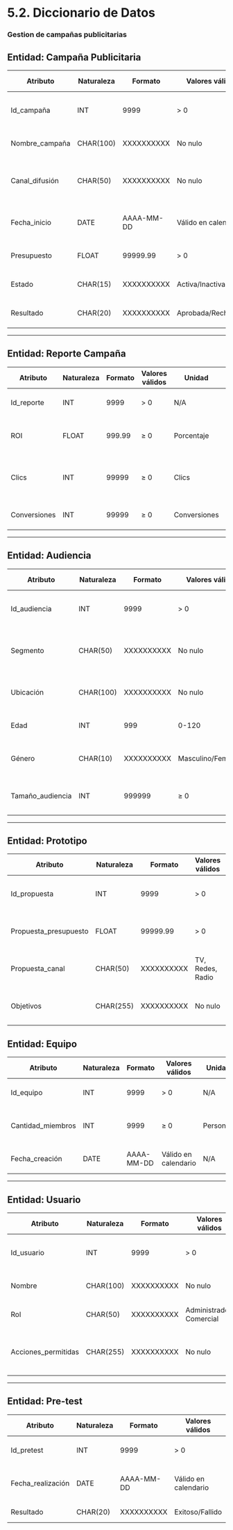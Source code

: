 # 5.2. Diccionario de Datos
### Gestion de campañas publicitarias
## Entidad: Campaña Publicitaria

| Atributo         | Naturaleza  | Formato       | Valores válidos      | Unidad    | Derivada de | Semántica                                                 | Ontología                        |
|------------------|-------------|---------------|----------------------|-----------|-------------|-----------------------------------------------------------|----------------------------------|
| Id_campaña       | INT         | 9999          | > 0                  | N/A       | N/A         | Identificador único de cada campaña                       | Identificación de la campaña     |
| Nombre_campaña   | CHAR(100)   | XXXXXXXXXX    | No nulo              | N/A       | N/A         | Nombre que describe la campaña                            | Descripción nominal              |
| Canal_difusión   | CHAR(50)    | XXXXXXXXXX    | No nulo              | N/A       | N/A         | Canal o medio donde se difunde la campaña                 | Especificación de medios         |
| Fecha_inicio     | DATE        | AAAA-MM-DD    | Válido en calendario | N/A       | N/A         | Fecha en que la campaña inicia                            | Temporalidad                     |
| Presupuesto      | FLOAT       | 99999.99      | > 0                  | Soles     | N/A         | Presupuesto asignado a la campaña                         | Costo presupuestado              |
| Estado           | CHAR(15)    | XXXXXXXXXX    | Activa/Inactiva      | N/A       | N/A         | Estado actual de la campaña                               | Estado operativo                 |
| Resultado        | CHAR(20)    | XXXXXXXXXX    | Aprobada/Rechazada   | N/A       | N/A         | Resultado de la campaña                                   | Evaluación de efectividad        |

---

## Entidad: Reporte Campaña

| Atributo       | Naturaleza  | Formato       | Valores válidos         | Unidad     | Derivada de  | Semántica                                                | Ontología                         |
|----------------|-------------|---------------|-------------------------|------------|--------------|----------------------------------------------------------|-----------------------------------|
| Id_reporte     | INT         | 9999          | > 0                     | N/A        | N/A          | Identificador único del reporte                           | Identificación del reporte        |
| ROI            | FLOAT       | 999.99        | ≥ 0                     | Porcentaje | (Ingresos - Gastos) / Gastos | Retorno de inversión obtenido por la campaña            | Medición de rentabilidad          |
| Clics          | INT         | 99999         | ≥ 0                     | Clics      | N/A          | Número de clics generados por la campaña                  | Interacciones con la publicidad   |
| Conversiones   | INT         | 99999         | ≥ 0                     | Conversiones | N/A        | Número de conversiones obtenidas                          | Efectividad en la audiencia       |

---

## Entidad: Audiencia

| Atributo            | Naturaleza  | Formato       | Valores válidos      | Unidad     | Derivada de | Semántica                                             | Ontología                     |
|---------------------|-------------|---------------|----------------------|------------|-------------|-------------------------------------------------------|-------------------------------|
| Id_audiencia        | INT         | 9999          | > 0                  | N/A        | N/A         | Identificador único para cada audiencia                | Identificación de audiencia    |
| Segmento            | CHAR(50)    | XXXXXXXXXX    | No nulo              | N/A        | N/A         | Segmento de mercado al que va dirigida la campaña      | Clasificación de audiencias    |
| Ubicación           | CHAR(100)   | XXXXXXXXXX    | No nulo              | N/A        | N/A         | Lugar geográfico de la audiencia                       | Localización geográfica        |
| Edad                | INT         | 999           | 0-120                | Años       | N/A         | Edad promedio de la audiencia                          | Perfil demográfico             |
| Género              | CHAR(10)    | XXXXXXXXXX    | Masculino/Femenino   | N/A        | N/A         | Género mayoritario de la audiencia                     | Perfil demográfico             |
| Tamaño_audiencia    | INT         | 999999        | ≥ 0                  | Personas   | N/A         | Número total de personas en la audiencia               | Medición cuantitativa           |

---

## Entidad: Prototipo

| Atributo               | Naturaleza  | Formato       | Valores válidos     | Unidad  | Derivada de | Semántica                                             | Ontología                       |
|------------------------|-------------|---------------|---------------------|---------|-------------|-------------------------------------------------------|---------------------------------|
| Id_propuesta           | INT         | 9999          | > 0                 | N/A     | N/A         | Identificador único para cada prototipo                | Identificación de la propuesta  |
| Propuesta_presupuesto  | FLOAT       | 99999.99      | > 0                 | Soles   | N/A         | Presupuesto propuesto para el prototipo                | Estimación financiera           |
| Propuesta_canal        | CHAR(50)    | XXXXXXXXXX    | TV, Redes, Radio    | N/A     | N/A         | Canal propuesto para la campaña                        | Medio de difusión               |
| Objetivos              | CHAR(255)   | XXXXXXXXXX    | No nulo             | N/A     | N/A         | Objetivos planteados para la propuesta                 | Metas del prototipo             |

## Entidad: Equipo

| Atributo             | Naturaleza  | Formato       | Valores válidos   | Unidad  | Derivada de | Semántica                                      | Ontología                          |
|----------------------|-------------|---------------|-------------------|---------|-------------|------------------------------------------------|------------------------------------|
| Id_equipo            | INT         | 9999          | > 0               | N/A     | N/A         | Identificador único del equipo                 | Identificación del equipo          |
| Cantidad_miembros    | INT         | 9999          | ≥ 0               | Personas| N/A         | Número total de miembros en el equipo          | Tamaño del equipo                  |
| Fecha_creación       | DATE        | AAAA-MM-DD    | Válido en calendario | N/A  | N/A         | Fecha de creación del equipo                   | Temporalidad del equipo            |

---

## Entidad: Usuario

| Atributo            | Naturaleza  | Formato       | Valores válidos      | Unidad  | Derivada de | Semántica                                      | Ontología                          |
|---------------------|-------------|---------------|----------------------|---------|-------------|------------------------------------------------|------------------------------------|
| Id_usuario          | INT         | 9999          | > 0                  | N/A     | N/A         | Identificador único para cada usuario           | Identificación del usuario         |
| Nombre              | CHAR(100)   | XXXXXXXXXX    | No nulo              | N/A     | N/A         | Nombre del usuario                             | Identificación nominal del usuario |
| Rol                 | CHAR(50)    | XXXXXXXXXX    | Administrador, Comercial | N/A | N/A         | Rol o perfil asignado al usuario               | Definición de responsabilidades   |
| Acciones_permitidas | CHAR(255)   | XXXXXXXXXX    | No nulo              | N/A     | N/A         | Acciones que el usuario puede ejecutar         | Permisos dentro del sistema        |

---

## Entidad: Pre-test

| Atributo             | Naturaleza  | Formato       | Valores válidos       | Unidad  | Derivada de | Semántica                                      | Ontología                          |
|----------------------|-------------|---------------|-----------------------|---------|-------------|------------------------------------------------|------------------------------------|
| Id_pretest           | INT         | 9999          | > 0                   | N/A     | N/A         | Identificador único del pre-test               | Identificación del pre-test        |
| Fecha_realización    | DATE        | AAAA-MM-DD    | Válido en calendario  | N/A     | N/A         | Fecha en que se realizó el pre-test            | Temporalidad                       |
| Resultado            | CHAR(20)    | XXXXXXXXXX    | Exitoso/Fallido       | N/A     | N/A         | Resultado del pre-test                         | Evaluación del pre-test            |

